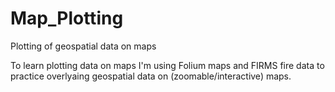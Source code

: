 # Map_Plotting
Plotting of geospatial data on maps

To learn plotting data on maps I'm using Folium maps and FIRMS fire data to practice overlyaing geospatial data on (zoomable/interactive) maps.
